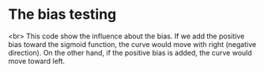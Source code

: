 # The bias testing    
<br\>
This code show the influence about the bias. If we add the positive bias
toward the sigmoid function, the curve would move with right
(negative direction). On the other hand, if the positive bias
is added, the curve would move toward left.    